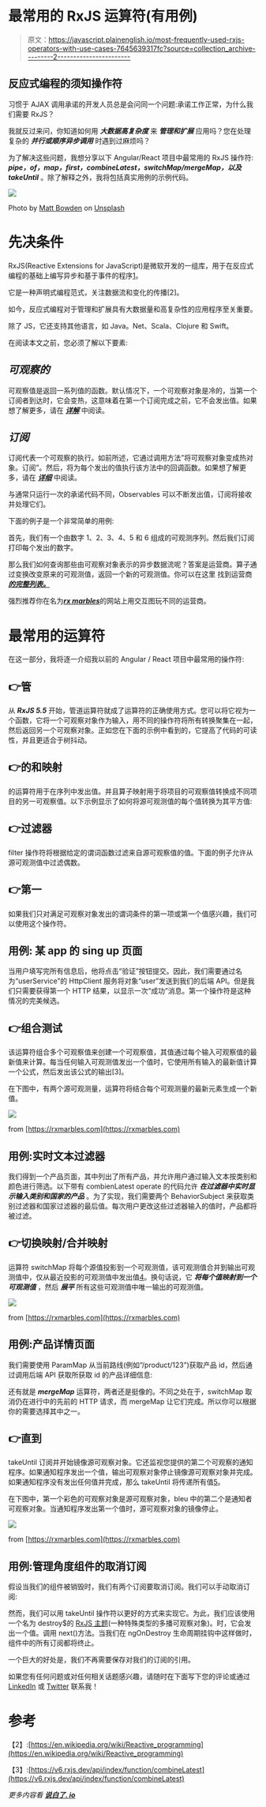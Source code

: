 # 最常用的 RxJS 运算符(有用例)

> 原文：<https://javascript.plainenglish.io/most-frequently-used-rxjs-operators-with-use-cases-7645639317fc?source=collection_archive---------2----------------------->

## 反应式编程的须知操作符

习惯于 AJAX 调用承诺的开发人员总是会问同一个问题:承诺工作正常，为什么我们需要 RxJS？

我就反过来问，你知道如何用 ***大数据******高复杂度*** 来 ***管理和扩展*** 应用吗？您在处理复杂的 ***并行或顺序异步调用*** 时遇到过麻烦吗？

为了解决这些问题，我想分享以下 Angular/React 项目中最常用的 RxJS 操作符: ***pipe，of，map，first，combineLatest，switchMap/mergeMap，以及 takeUntil*** 。除了解释之外，我将包括真实用例的示例代码。

![](img/710d46da5608343b6a5679f65a36d7f7.png)

Photo by [Matt Bowden](https://unsplash.com/@mattj_bowden?utm_source=medium&utm_medium=referral) on [Unsplash](https://unsplash.com?utm_source=medium&utm_medium=referral)

# 先决条件

RxJS(Reactive Extensions for JavaScript)是微软开发的一组库，用于在反应式编程的基础上编写异步和基于事件的程序[1]。

它是一种声明式编程范式，关注数据流和变化的传播[2]。

如今，反应式编程对于管理和扩展具有大数据量和高复杂性的应用程序至关重要。

除了 JS，它还支持其他语言，如 Java。Net、Scala、Clojure 和 Swift。

在阅读本文之前，您必须了解以下要素:

## ***可观察的***

可观察值是返回一系列值的函数。默认情况下，一个可观察对象是冷的，当第一个订阅者到达时，它会变热，这意味着在第一个订阅完成之前，它不会发出值。如果想了解更多，请在 [***详解***](https://v6.rxjs.dev/guide/observable) 中阅读。

## ***订阅***

订阅代表一个可观察的执行。如前所述，它通过调用方法”将可观察对象变成热对象。订阅”。然后，将为每个发出的值执行该方法中的回调函数。如果想了解更多，请在 [***详细***](https://v6.rxjs.dev/guide/subscription) 中阅读。

与通常只运行一次的承诺代码不同，Observables 可以不断发出值，订阅将接收并处理它们。

下面的例子是一个非常简单的用例:

首先，我们有一个由数字 1、2、3、4、5 和 6 组成的可观测序列。然后我们订阅打印每个发出的数字。

那么我们如何查询那些由可观察对象表示的异步数据流呢？答案是运营商。算子通过变换改变原来的可观测值，返回一个新的可观测值。你可以在这里 找到运营商 [***的完整列表。***](https://v6.rxjs.dev/guide/operators)

强烈推荐你在名为[***rx marbles***](https://rxmarbles.com/)的网站上用交互图玩不同的运营商。

# 最常用的运算符

在这一部分，我将逐一介绍我以前的 Angular / React 项目中最常用的操作符:

## 👉管

从 ***RxJS 5.5*** 开始，管道运算符就成了运算符的正确使用方式。您可以将它视为一个函数，它将一个可观察对象作为输入，用不同的操作符将所有转换聚集在一起，然后返回另一个可观察对象。正如您在下面的示例中看到的，它提高了代码的可读性，并且更适合于树抖动。

## 👉的和映射

的运算符用于在序列中发出值。并且算子映射用于将项目的可观察值转换成不同项目的另一可观察值。以下示例显示了如何将源可观测值的每个值转换为其平方值:

## 👉过滤器

filter 操作符将根据给定的谓词函数过滤来自源可观察值的值。下面的例子允许从源可观测值中过滤偶数。

## 👉第一

如果我们只对满足可观察对象发出的谓词条件的第一项或第一个值感兴趣，我们可以使用这个操作符。

## **用例:** **某 app 的 sing up 页面**

当用户填写完所有信息后，他将点击“验证”按钮提交。因此，我们需要通过名为“userService”的 HttpClient 服务将对象“user”发送到我们的后端 API。但是我们只需要获得第一个 HTTP 结果，以显示一次“成功”消息。第一个操作符是这种情况的完美候选。

## 👉组合测试

该运算符组合多个可观察值来创建一个可观察值，其值通过每个输入可观察值的最新值来计算。每当任何输入可观测值发出一个值时，它使用所有输入的最新值计算一个公式，然后发出该公式的输出[3]。

在下图中，有两个源可观测量，运算符将结合每个可观测量的最新元素生成一个新值。

![](img/faeb114c1bcf0317737858c74a686840.png)

from [https://rxmarbles.com](https://rxmarbles.com)

## **用例:实时文本过滤器**

我们得到一个产品页面，其中列出了所有产品，并允许用户通过输入文本按类别和颜色进行筛选。以下带有 combienLatest operate 的代码允许 ***在过滤器中实时显示输入类别和国家的产品*** 。为了实现，我们需要两个 BehaviorSubject 来获取类别过滤器和国家过滤器的最后值。每次用户更改这些过滤器输入的值时，产品都将被过滤。

## 👉切换映射/合并映射

运算符 switchMap 将每个源值投影到一个可观测值，该可观测值合并到输出可观测值中，仅从最近投影的可观测值中发出值[4]。换句话说，它 ***将每个值映射到一个可观测值*** ，然后 ***展平*** 所有这些可观测值中唯一输出的可观测值。

![](img/b231bbc973d93ec4fc486fd73d287199.png)

from [https://rxmarbles.com](https://rxmarbles.com)

## **用例:产品详情页面**

我们需要使用 ParamMap 从当前路线(例如“/product/123”)获取产品 id，然后通过调用后端 API 获取所获取 id 的产品详细信息:

还有就是 ***mergeMap*** 运算符，两者还是挺像的。不同之处在于，switchMap 取消仍在进行中的先前的 HTTP 请求，而 mergeMap 让它们完成。所以你可以根据你的需要选择其中之一。

## 👉直到

takeUntil 订阅并开始镜像源可观察对象。它还监视您提供的第二个可观察的通知程序。如果通知程序发出一个值，输出可观察对象停止镜像源可观察对象并完成。如果通知程序没有发出任何值并完成，那么 takeUntil 将传递所有值[5]。

在下图中，第一个彩色的可观察对象是源可观察对象，bleu 中的第二个是通知者可观察对象。当通知程序发出第一个值时，源可观察对象的镜像停止。

![](img/5448ee3edd4378c536acf872492d2f45.png)

from [https://rxmarbles.com](https://rxmarbles.com)

## **用例:管理角度组件的取消订阅**

假设当我们的组件被销毁时，我们有两个订阅要取消订阅。我们可以手动取消订阅:

然而，我们可以用 takeUntil 操作符以更好的方式来实现它。为此，我们应该使用一个名为 destroy$的 [RxJS 主题](https://v6.rxjs.dev/guide/subject)(一种特殊类型的多播可观察对象)。时，它会发出一个值。调用 next()方法。当我们在 ngOnDestroy 生命周期挂钩中这样做时，组件中的所有订阅都将终止。

一个巨大的好处是，我们不再需要保存对我们的订阅的引用。

如果您有任何问题或对任何相关话题感兴趣，请随时在下面写下您的评论或通过 [LinkedIn](https://www.linkedin.com/in/zhichuan-jin-baa0168a/) 或 [Twitter](https://twitter.com/Zhichuan_JIN) 联系我！

# 参考

[1]:【https://github.com/Reactive-Extensions/RxJS 

【2】:[https://en.wikipedia.org/wiki/Reactive_programming](https://en.wikipedia.org/wiki/Reactive_programming)

【3】:[https://v6.rxjs.dev/api/index/function/combineLatest](https://v6.rxjs.dev/api/index/function/combineLatest)

[4]:[https://v6.rxjs.dev/api/operators/switchMap](https://v6.rxjs.dev/api/operators/switchMap)

[5]:[https://v6.rxjs.dev/api/operators/takeUntil](https://v6.rxjs.dev/api/operators/takeUntil)

*更多内容看* [***说白了. io***](http://plainenglish.io)